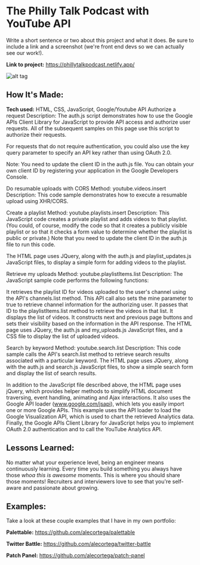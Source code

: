 # The Philly Talk Podcast with YouTube API
Write a short sentence or two about this project and what it does. Be sure to include a link and a screenshot (we're front end devs so we can actually see our work!).

**Link to project:** https://phillytalkpodcast.netlify.app/

![alt tag](https://user-images.githubusercontent.com/47239035/156244083-f0deaedc-904b-4f9f-a6da-40b076d3ca34.png)

## How It's Made:

**Tech used:** HTML, CSS, JavaScript, Google/Youtube API
Authorize a request
Description: The auth.js script demonstrates how to use the Google APIs Client Library for JavaScript to provide API access and authorize user requests. All of the subsequent samples on this page use this script to authorize their requests.

For requests that do not require authentication, you could also use the key query parameter to specify an API key rather than using OAuth 2.0.

Note: You need to update the client ID in the auth.js file. You can obtain your own client ID by registering your application in the Google Developers Console.

Do resumable uploads with CORS
Method: youtube.videos.insert Description: This code sample demonstrates how to execute a resumable upload using XHR/CORS.

Create a playlist
Method: youtube.playlists.insert
Description: This JavaScript code creates a private playlist and adds videos to that playlist. (You could, of course, modify the code so that it creates a publicly visible playlist or so that it checks a form value to determine whether the playlist is public or private.) Note that you need to update the client ID in the auth.js file to run this code.

The HTML page uses JQuery, along with the auth.js and playlist_updates.js JavaScript files, to display a simple form for adding videos to the playlist.

Retrieve my uploads
Method: youtube.playlistItems.list
Description: The JavaScript sample code performs the following functions:

It retrieves the playlist ID for videos uploaded to the user's channel using the API's channels.list method. This API call also sets the mine parameter to true to retrieve channel information for the authorizing user.
It passes that ID to the playlistItems.list method to retrieve the videos in that list.
It displays the list of videos.
It constructs next and previous page buttons and sets their visibility based on the information in the API response.
The HTML page uses JQuery, the auth.js and my_uploads.js JavaScript files, and a CSS file to display the list of uploaded videos.

Search by keyword
Method: youtube.search.list
Description: This code sample calls the API's search.list method to retrieve search results associated with a particular keyword. The HTML page uses JQuery, along with the auth.js and search.js JavaScript files, to show a simple search form and display the list of search results.

In addition to the JavaScript file described above, the HTML page uses jQuery, which provides helper methods to simplify HTML document traversing, event handling, animating and Ajax interactions. It also uses the Google API loader (www.google.com/jsapi), which lets you easily import one or more Google APIs. This example uses the API loader to load the Google Visualization API, which is used to chart the retrieved Analytics data. Finally, the Google APIs Client Library for JavaScript helps you to implement OAuth 2.0 authentication and to call the YouTube Analytics API.


## Lessons Learned:

No matter what your experience level, being an engineer means continuously learning. Every time you build something you always have those *whoa this is awesome* moments. This is where you should share those moments! Recruiters and interviewers love to see that you're self-aware and passionate about growing.

## Examples:
Take a look at these couple examples that I have in my own portfolio:

**Palettable:** https://github.com/alecortega/palettable

**Twitter Battle:** https://github.com/alecortega/twitter-battle

**Patch Panel:** https://github.com/alecortega/patch-panel



